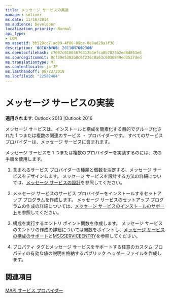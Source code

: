 ```yaml
---
title: メッセージ サービスの実装
manager: soliver
ms.date: 11/16/2014
ms.audience: Developer
localization_priority: Normal
api_type:
- COM
ms.assetid: bb529cc7-ad09-4f86-89bc-0e8ad29a3f38
description: '�ŏI�X�V��: 2011�N7��23��'
ms.openlocfilehash: c7007c01803676412b3efca8b7825b2ed8d863e6
ms.sourcegitcommit: 0cf39e5382b8c6f236c8a63c6036849ed3527ded
ms.translationtype: MT
ms.contentlocale: ja-JP
ms.lasthandoff: 08/23/2018
ms.locfileid: "22582484"
---
```

# <a name="message-service-implementation"></a>メッセージ サービスの実装

  
  
**適用されます**: Outlook 2013 |Outlook 2016 
  
メッセージ サービスは、インストールと構成を簡素化する目的でグループ化された 1 つまたは複数の関連のサービス ・ プロバイダーです。 すべてのサービス プロバイダーは、メッセージ サービスに含まれます。
  
メッセージ サービスを 1 つまたは複数のプロバイダーを実装するのには、次の手順を使用します。
  
1. 含まれるサービス プロバイダーの種類と個数を決定する、メッセージ サービスをデザインします。 メッセージ サービスを設計する方法の詳細については、[メッセージ サービスの設計](designing-a-message-service.md)を参照してください。
    
2. メッセージ サービスのサービス プロバイダーをインストールするセットアップ プログラムを作成します。 メッセージ サービスのセットアップ プログラムの作成の詳細については、[メッセージ サービスのインストールのサポート](supporting-message-service-installation.md)を参照してください。 
    
3. 構成を実行するエントリ ポイント関数を作成します。 メッセージ サービスのエントリの作成の詳細については関数をポイントし、[メッセージ サービスの構成のサポート](supporting-message-service-configuration.md)と[MSGSERVICEENTRY](msgserviceentry.md)を参照してください。 
    
4. プロパティ タグとメッセージ サービスをサポートする任意のカスタム プロパティの有効な値の説明を格納するパブリック ヘッダー ファイルを作成します。 
    
## <a name="see-also"></a>関連項目



[MAPI サービス プロバイダー](mapi-service-providers.md)

